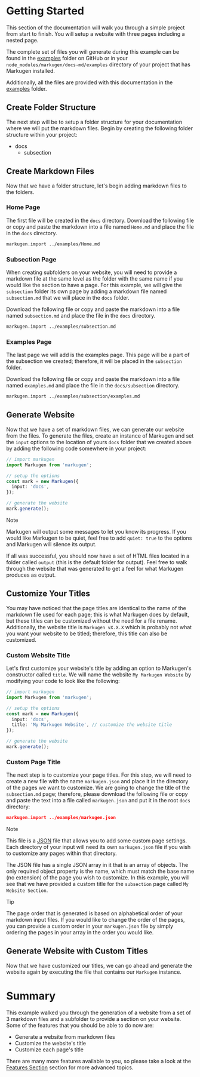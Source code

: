 # Getting Started
This section of the documentation will walk you through a simple project
from start to finish. You will setup a website with three pages including
a nested page.

The complete set of files you will generate during this example can be found 
in the [examples](https://github.com/falkorclark/markugen/tree/main/docs-md/examples) 
folder on GitHub or in your `node_modules/markugen/docs-md/examples` directory 
of your project that has Markugen installed.

Additionally, all the files are provided with this documentation in the
[examples](../examples) folder.

## Create Folder Structure
The next step will be to setup a folder structure for your documentation
where we will put the markdown files. Begin by creating the
following folder structure within your project:

* docs
  * subsection

## Create Markdown Files
Now that we have a folder structure, let's begin adding markdown files to
the folders. 

### Home Page
The first file will be created in the `docs` directory. Download
the following file or copy and paste the markdown into a file named
`Home.md` and place the file in the `docs` directory.

```md
markugen.import ../examples/Home.md
```

### Subsection Page
When creating subfolders on your website, you will need to provide a markdown
file at the same level as the folder with the same name if you would like the
section to have a page. For this example, we will give the `subsection` folder
its own page by adding a markdown file named `subsection.md` that we will 
place in the `docs` folder. 

Download the following file or copy and paste the markdown into a file named
`subsection.md` and place the file in the `docs` directory.

```md
markugen.import ../examples/subsection.md
```

### Examples Page
The last page we will add is the examples page. This page will be a part of
the subsection we created; therefore, it will be placed in the `subsection`
folder.

Download the following file or copy and paste the markdown into a file named
`examples.md` and place the file in the `docs/subsection` directory.

```md
markugen.import ../examples/subsection/examples.md
```

## Generate Website
Now that we have a set of markdown files, we can generate our website from
the files. To generate the files, create an instance of Markugen and set the
`input` options to the location of yours `docs` folder that we created above
by adding the following code somewhere in your project:

```ts
// import markugen
import Markugen from 'markugen';

// setup the options
const mark = new Markugen({
  input: 'docs',
});

// generate the website
mark.generate();
```

> [!NOTE]
> Markugen will output some messages to let you know its progress. If you would
> like Markugen to be quiet, feel free to add `quiet: true` to the options and 
> Markugen will silence its output.

If all was successful, you should now have a set of HTML files located in a 
folder called `output` (this is the default folder for output). Feel free to
walk through the website that was generated to get a feel for what Markugen
produces as output.

## Customize Your Titles
You may have noticed that the page titles are identical to the name of the
markdown file used for each page; this is what Markugen does by default, but 
these titles can be customized without the need for a file rename. Additionally,
the website title is `Markugen vX.X.X` which is probably not what you want your
website to be titled; therefore, this title can also be customized.

### Custom Website Title
Let's first customize your website's title by adding an option to Markugen's
constructor called `title`. We will name the website `My Markugen Website` by
modifying your code to look like the following:

```ts
// import markugen
import Markugen from 'markugen';

// setup the options
const mark = new Markugen({
  input: 'docs',
  title: 'My Markugen Website', // customize the website title
});

// generate the website
mark.generate();
```

### Custom Page Title
The next step is to customize your page titles. For this step, we will need to
create a new file with the name `markugen.json` and place it in the directory
of the pages we want to customize. We are going to change the title of the 
`subsection.md` page; therefore, please download the following file or copy and
paste the text into a file called `markugen.json` and put it in the root `docs`
directory:

```json
markugen.import ../examples/markugen.json
```

> [!NOTE]
> This file is a [JSON](https://www.json.org) file that allows you to add some
> custom page settings. Each directory of your input will need its own
> `markugen.json` file if you wish to customize any pages within that directory.

The JSON file has a single JSON array in it that is an array of objects. The 
only required object property is the name, which must match the base name
(no extension) of the page you wish to customize. In this example, you will
see that we have provided a custom title for the `subsection` page called
`My Website Section`.

> [!TIP]
> The page order that is generated is based on alphabetical order of your
> markdown input files. If you would like to change the order of the pages, you
> can provide a custom order in your `markugen.json` file by simply ordering
> the pages in your array in the order you would like.

## Generate Website with Custom Titles
Now that we have customized our titles, we can go ahead and generate the website
again by executing the file that contains our `Markugen` instance.

# Summary
This example walked you through the generation of a website from a set of
3 markdown files and a subfolder to provide a section on your website. Some of
the features that you should be able to do now are:

* Generate a website from markdown files
* Customize the website's title
* Customize each page's title

There are many more features available to you, so please take a look at the
[Features Section](../Features.md) section for more advanced topics.